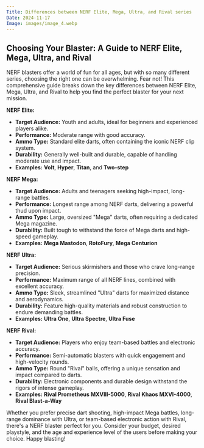```yaml
---
Title: Differences between NERF Elite, Mega, Ultra, and Rival series
Date: 2024-11-17
Image: images/image_4.webp
---
```


## Choosing Your Blaster: A Guide to NERF Elite, Mega, Ultra, and Rival

NERF blasters offer a world of fun for all ages, but with so many different series, choosing the right one can be overwhelming.  Fear not! This comprehensive guide breaks down the key differences between NERF Elite, Mega, Ultra, and Rival to help you find the perfect blaster for your next mission.

**NERF Elite:**

* **Target Audience:** Youth and adults, ideal for beginners and experienced players alike.
* **Performance:**  Moderate range with good accuracy.  
* **Ammo Type:**  Standard elite darts, often containing the iconic NERF clip system.
* **Durability:** Generally well-built and durable, capable of handling moderate use and impact.
* **Examples:**  **Volt**, **Hyper**, **Titan**, and **Two-step**

**NERF Mega:**

* **Target Audience:** Adults and teenagers seeking high-impact, long-range battles.
* **Performance:**  Longest range among NERF darts, delivering a powerful thud upon impact.
* **Ammo Type:**  Large, oversized "Mega" darts, often requiring a dedicated Mega magazine.
* **Durability:**  Built tough to withstand the force of Mega darts and high-speed gameplay.
* **Examples:**  **Mega Mastodon**, **RotoFury**, **Mega Centurion**

**NERF Ultra:**

* **Target Audience:** Serious skirmishers and those who crave long-range precision.
* **Performance:**  Maximum range of all NERF lines, combined with excellent accuracy.
* **Ammo Type:**  Sleek, streamlined "Ultra" darts for maximized distance and aerodynamics.
* **Durability:**  Feature high-quality materials and robust construction to endure demanding battles.
* **Examples:**  **Ultra One**, **Ultra Spectre**, **Ultra Fuse**

**NERF Rival:**

* **Target Audience:** Players who enjoy team-based battles and electronic accuracy.
* **Performance:**  Semi-automatic blasters with quick engagement and high-velocity rounds.
* **Ammo Type:**  Round "Rival" balls, offering a unique sensation and impact compared to darts.
* **Durability:**  Electronic components and durable design withstand the rigors of intense gameplay.
* **Examples:** **Rival Prometheus MXVIII-5000**, **Rival Khaos MXVI-4000**, **Rival Blast-a-Way**




Whether you prefer precise dart shooting, high-impact Mega battles, long-range dominance with Ultra, or team-based electronic action with Rival, there's a NERF blaster   perfect for you. Consider your budget, desired playstyle, and the age and experience level of the users before making your choice.  Happy blasting!


 
